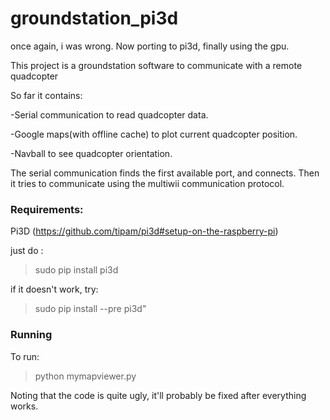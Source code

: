 groundstation_pi3d
==================

once again, i was wrong.
Now porting to pi3d, finally using the gpu.


This project is a groundstation software to communicate with a remote quadcopter

So far it contains:

-Serial communication to read quadcopter data.

-Google maps(with offline cache) to plot current quadcopter position.

-Navball to see quadcopter orientation.

The serial communication finds the first available port, and connects. Then it tries to communicate using the multiwii communication protocol.


### Requirements: ###
Pi3D (https://github.com/tipam/pi3d#setup-on-the-raspberry-pi)

just do :
>sudo pip install pi3d   

if it doesn't work, try:

>sudo pip install --pre pi3d"

### Running ###
To run:

>python mymapviewer.py

Noting that the code is quite ugly, it'll probably be fixed after everything works.
